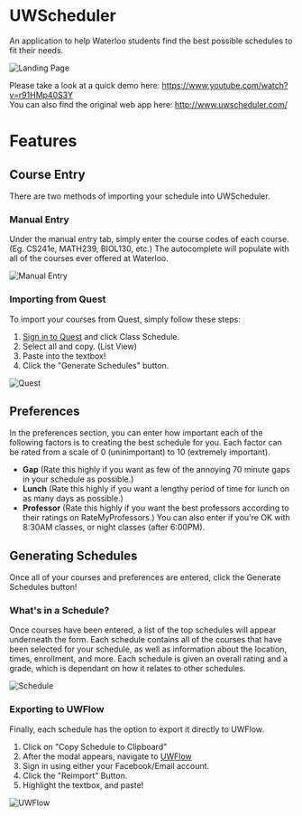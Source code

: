 # UWScheduler

An application to help Waterloo students find the best possible schedules to fit their needs.

![Landing Page](https://github.com/kevinjin77/kevinjin77.github.io/raw/master/resources/assets/landingPage.png "Landing Page")

Please take a look at a quick demo here: <a href="https://www.youtube.com/watch?v=r91HMp40S3Y" target="_blank">https://www.youtube.com/watch?v=r91HMp40S3Y  
You can also find the original web app here: <a href="http://www.uwscheduler.com" target="_blank">http://www.uwscheduler.com/

# Features
## Course Entry
There are two methods of importing your schedule into UWScheduler.

### Manual Entry
Under the manual entry tab, simply enter the course codes of each course. (Eg. CS241e, MATH239, BIOL130, etc.)
The autocomplete will populate with all of the courses ever offered at Waterloo.

![Manual Entry](https://github.com/kevinjin77/kevinjin77.github.io/raw/master/resources/assets/manualEntry.gif)

### Importing from Quest
To import your courses from Quest, simply follow these steps:
1. [Sign in to Quest](https://quest.pecs.uwaterloo.ca/psp/SS/?cmd=login&languageCd=ENG&) and click Class Schedule.
2. Select all and copy. (List View)
3. Paste into the textbox!
4. Click the "Generate Schedules" button.

![Quest](https://github.com/kevinjin77/kevinjin77.github.io/raw/master/resources/assets/quest.gif)

## Preferences
In the preferences section, you can enter how important each of the following factors is to creating the best schedule for you.
Each factor can be rated from a scale of 0 (uninimportant) to 10 (extremely important).
- **Gap** (Rate this highly if you want as few of the annoying 70 minute gaps in your schedule as possible.)
- **Lunch** (Rate this highly if you want a lengthy period of time for lunch on as many days as possible.)
- **Professor** (Rate this highly if you want the best professors according to their ratings on RateMyProfessors.)
You can also enter if you're OK with 8:30AM classes, or night classes (after 6:00PM).

## Generating Schedules
Once all of your courses and preferences are entered, click the Generate Schedules button!

### What's in a Schedule?
Once courses have been entered, a list of the top schedules will appear underneath the form.
Each schedule contains all of the courses that have been selected for your schedule, as well as information about the location, times, enrollment, and more. Each schedule is given an overall rating and a grade, which is dependant on how it relates to other schedules.

![Schedule](https://github.com/kevinjin77/kevinjin77.github.io/raw/master/resources/assets/schedule.gif)

### Exporting to UWFlow
Finally, each schedule has the option to export it directly to UWFlow.
1. Click on "Copy Schedule to Clipboard"
2. After the modal appears, navigate to [UWFlow](https://uwflow.com/)
3. Sign in using either your Facebook/Email account.
4. Click the "Reimport" Button.
5. Highlight the textbox, and paste!

![UWFlow](https://github.com/kevinjin77/kevinjin77.github.io/raw/master/resources/assets/flow.gif)

